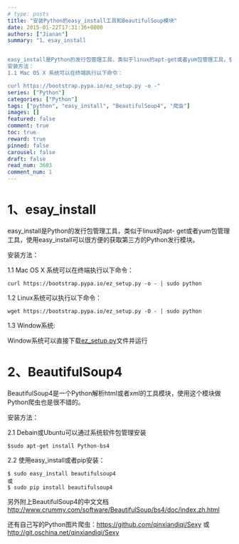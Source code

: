 ```yaml
---
# type: posts 
title: "安装Python的easy_install工具和BeautifulSoup模块"
date: 2015-01-22T17:31:36+0800
authors: ["Jianan"]
summary: "1、esay_install


easy_install是Python的发行包管理工具，类似于linux的apt-get或者yum包管理工具，使用easy_install可以很方便的获取第三方的Python发行模块。
安装方法：
1.1 Mac OS X 系统可以在终端执行以下命令：

curl https://bootstrap.pypa.io/ez_setup.py -o -"
series: ["Python"]
categories: ["Python"]
tags: ["python", "easy_install", "BeautifulSoup4", "爬虫"]
images: []
featured: false
comment: true
toc: true
reward: true
pinned: false
carousel: false
draft: false
read_num: 3603
comment_num: 1
---
```


  

# 1、esay_install

  

easy_install是Python的发行包管理工具，类似于linux的apt-
get或者yum包管理工具，使用easy_install可以很方便的获取第三方的Python发行模块。

安装方法：

1.1 Mac OS X 系统可以在终端执行以下命令：  

    
    
    curl https://bootstrap.pypa.io/ez_setup.py -o - | sudo python 

1.2 Linux系统可以执行以下命令：  

    
    
    wget https://bootstrap.pypa.io/ez_setup.py -O - | sudo python 

1.3 Window系统:  

Window系统可以直接下载[ez_setup.py](https://bootstrap.pypa.io/ez_setup.py)文件并运行

  

# 2、BeautifulSoup4

  

BeautifulSoup4是一个Python解析html或者xml的工具模块，使用这个模块做Python爬虫也是很不错的。

安装方法：

2.1 Debain或Ubuntu可以通过系统软件包管理安装  

    
    
    $sudo apt-get install Python-bs4 

2.2 使用easy_install或者pip安装：  

    
    
    $ sudo easy_install beautifulsoup4 
    或
    $ sudo pip install beautifulsoup4

另外附上BeautifulSoup4的中文文档<http://www.crummy.com/software/BeautifulSoup/bs4/doc/index.zh.html>  

还有自己写的Python图片爬虫：<https://github.com/qinxiandiqi/Sexy> 或
<http://git.oschina.net/qinxiandiqi/Sexy>[  
](http://git.oschina.net/qinxiandiqi/Sexy)

  

  

